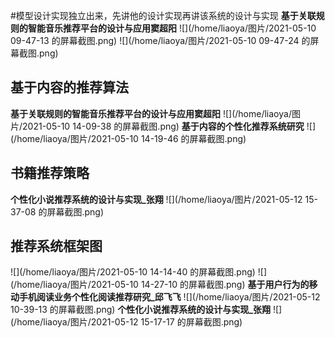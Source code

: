 #模型设计实现独立出来，先讲他的设计实现再讲该系统的设计与实现
**基于关联规则的智能音乐推荐平台的设计与应用窦超阳**
![](/home/liaoya/图片/2021-05-10 09-47-13 的屏幕截图.png) 
![](/home/liaoya/图片/2021-05-10 09-47-24 的屏幕截图.png) 
## 基于内容的推荐算法
**基于关联规则的智能音乐推荐平台的设计与应用窦超阳**
![](/home/liaoya/图片/2021-05-10 14-09-38 的屏幕截图.png) 
**基于内容的个性化推荐系统研究**
![](/home/liaoya/图片/2021-05-10 14-19-46 的屏幕截图.png) 
## 书籍推荐策略

**个性化小说推荐系统的设计与实现_张翔**
![](/home/liaoya/图片/2021-05-12 15-37-08 的屏幕截图.png) 
## 推荐系统框架图
![](/home/liaoya/图片/2021-05-10 14-14-40 的屏幕截图.png) 
![](/home/liaoya/图片/2021-05-10 14-27-10 的屏幕截图.png) 
**基于用户行为的移动手机阅读业务个性化阅读推荐研究_邱飞飞**
![](/home/liaoya/图片/2021-05-12 10-39-13 的屏幕截图.png) 
**个性化小说推荐系统的设计与实现_张翔**
![](/home/liaoya/图片/2021-05-12 15-17-17 的屏幕截图.png) 




